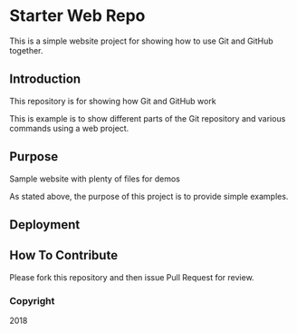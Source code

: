 # Starter Web Repo

This is a simple website project for 
showing how to use Git and GitHub together.

## Introduction

This repository is for showing how Git and GitHub work

This is example is to show different parts of the 
Git repository and various commands using a web project.

## Purpose

Sample website with plenty of files for demos

As stated above, the purpose of this project is to provide simple examples.

## Deployment

## How To Contribute

Please fork this repository and then issue Pull Request for review.

### Copyright

 2018